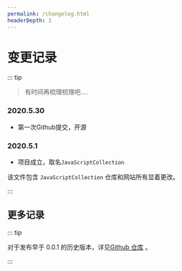 ```yaml
---
permalink: /changelog.html
headerDepth: 1
---
```


# 变更记录

::: tip


> 有时间再梳理梳理吧....

### 2020.5.30

- 第一次Github提交，开源

### 2020.5.1

- 项目成立，取名`JavaScriptCollection`

该文件包含 `JavaScriptCollection` 仓库和网站所有显着更改。

:::

<!-- @include: ../CHANGELOG.md#recent-alpha -->

## 更多记录

::: tip

对于发布早于 0.0.1 的历史版本，详见[Github 仓库](https://github.com/142vip/JavaScriptCollection/blob/master/CHANGELOG.md) 。

:::
